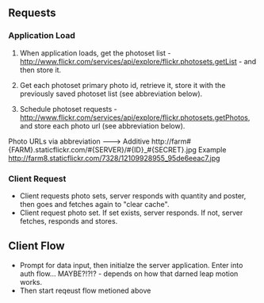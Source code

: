 ## Requests

### Application Load
1. When application loads, get the photoset list - http://www.flickr.com/services/api/explore/flickr.photosets.getList - and then store it.

2. Get each photoset primary photo id, retrieve it, store it with the previously saved photoset list (see abbreviation below).

3. Schedule photoset requests - http://www.flickr.com/services/api/explore/flickr.photosets.getPhotos, and store each photo url (see abbreviation below).

Photo URLs via abbreviation ---> 
  Additive  http://farm#{FARM}.staticflickr.com/#{SERVER}/#{ID}_#{SECRET}.jpg
  Example   http://farm8.staticflickr.com/7328/12109928955_95de6eeac7.jpg


### Client Request
* Client requests photo sets, server responds with quantity and poster, then goes and fetches again to "clear cache".
* Client request photo set. If set exists, server responds. If not, server fetches, responds and stores.




## Client Flow
* Prompt for data input, then initialze the server application. Enter into auth flow... MAYBE?!?!? - depends on how that darned leap motion works.
* Then start reqeust flow metioned above